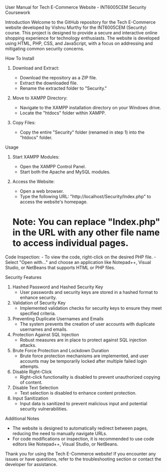 User Manual for Tech E-Commerce Website - INT6005CEM Security Coursework

Introduction
Welcome to the GitHub repository for the Tech E-Commerce website developed by Vishnu Murthy for the INT6005CEM (Security) course. This project is designed to provide a secure and interactive online shopping experience for technology enthusiasts. The website is developed using HTML, PHP, CSS, and JavaScript, with a focus on addressing and mitigating common security concerns.

How To Install
1. Download and Extract:
    - Download the repository as a ZIP file.
    - Extract the downloaded file.
    - Rename the extracted folder to "Security."

2. Move to XAMPP Directory:
    - Navigate to the XAMPP installation directory on your Windows drive.
    - Locate the "htdocs" folder within XAMPP.

3. Copy Files:
    - Copy the entire "Security" folder (renamed in step 1) into the "htdocs" folder.

Usage
1. Start XAMPP Modules:
    - Open the XAMPP Control Panel.
    - Start both the Apache and MySQL modules.

2. Access the Website:
    - Open a web browser.
    - Type the following URL: "http://localhost/Security/Index.php" to access the website's homepage.
    # Note: You can replace "Index.php" in the URL with any other file name to access individual pages.

Code Inspection:
    - To view the code, right-click on the desired PHP file.
    - Select "Open with..." and choose an application like Notepad++, Visual Studio, or NetBeans that supports HTML or PHP files.

Security Features
1. Hashed Password and Hashed Security Key
    - User passwords and security keys are stored in a hashed format to enhance security.
2. Validation of Security Key
    - Implemented validation checks for security keys to ensure they meet specified criteria.
3. Preventing Duplicate Usernames and Emails
    - The system prevents the creation of user accounts with duplicate usernames and emails.
4. Protection Against SQL Injection
    - Robust measures are in place to protect against SQL injection attacks.
5. Brute Force Protection and Lockdown Duration
    - Brute force protection mechanisms are implemented, and user accounts may be temporarily locked after multiple failed login attempts.
6. Disable Right-Click
    - Right-click functionality is disabled to prevent unauthorized copying of content.
7. Disable Text Selection
    - Text selection is disabled to enhance content protection.
8. Input Sanitization
    - Input data is sanitized to prevent malicious input and potential security vulnerabilities.

Additional Notes
- The website is designed to automatically redirect between pages, reducing the need to manually navigate URLs.
- For code modifications or inspection, it is recommended to use code editors like Notepad++, Visual Studio, or NetBeans.

Thank you for using the Tech E-Commerce website! If you encounter any issues or have questions, refer to the troubleshooting section or contact the developer for assistance.
